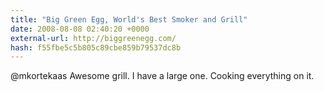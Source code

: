```yaml
---
title: "Big Green Egg, World's Best Smoker and Grill"
date: 2008-08-08 02:40:20 +0000
external-url: http://biggreenegg.com/
hash: f55fbe5c5b805c89cbe859b79537dc8b
---
```


@mkortekaas Awesome grill. I have a large one. Cooking everything on it. 
